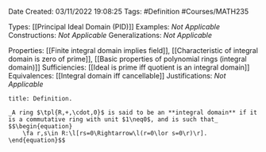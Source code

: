 <div class="topSpace"></div>

Date Created: 03/11/2022 19:08:25
Tags: #Definition #Courses/MATH235

Types: [[Principal Ideal Domain (PID)]]
Examples: _Not Applicable_
Constructions: _Not Applicable_
Generalizations: _Not Applicable_

Properties: [[Finite integral domain implies field]], [[Characteristic of integral domain is zero of prime]], [[Basic properties of polynomial rings (integral domain)]]
Sufficiencies: [[Ideal is prime iff quotient is an integral domain]]
Equivalences: [[Integral domain iff cancellable]]
Justifications: _Not Applicable_

``` ad-Definition
title: Definition.

_A ring $\tpl{R,+,\cdot,0}$ is said to be an **integral domain** if it is a commutative ring with unit $1\neq0$, and is such that_
$$\begin{equation}
    \fa r,s\in R:\l[rs=0\Rightarrow\l(r=0\lor s=0\r)\r].
\end{equation}$$

```
